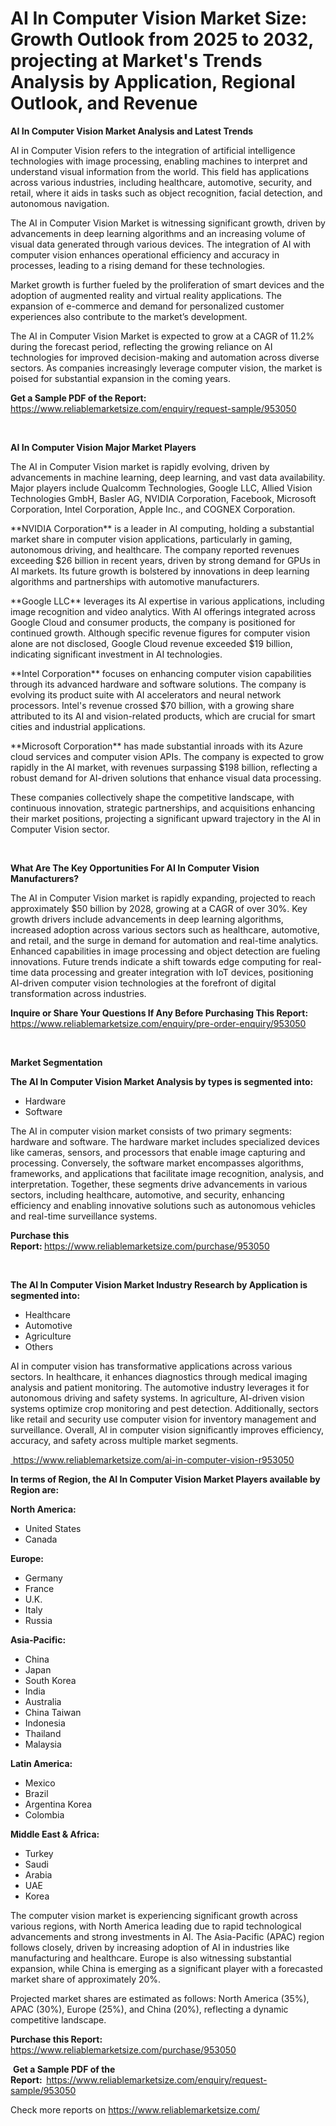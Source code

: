 <p><h1>AI In Computer Vision Market Size: Growth Outlook from 2025 to 2032, projecting at Market's Trends Analysis by Application, Regional Outlook, and Revenue</h1></p><p><strong>AI In Computer Vision Market Analysis and Latest Trends</strong></p>
<p><p>AI in Computer Vision refers to the integration of artificial intelligence technologies with image processing, enabling machines to interpret and understand visual information from the world. This field has applications across various industries, including healthcare, automotive, security, and retail, where it aids in tasks such as object recognition, facial detection, and autonomous navigation.</p><p>The AI in Computer Vision Market is witnessing significant growth, driven by advancements in deep learning algorithms and an increasing volume of visual data generated through various devices. The integration of AI with computer vision enhances operational efficiency and accuracy in processes, leading to a rising demand for these technologies.</p><p>Market growth is further fueled by the proliferation of smart devices and the adoption of augmented reality and virtual reality applications. The expansion of e-commerce and demand for personalized customer experiences also contribute to the market’s development.</p><p>The AI in Computer Vision Market is expected to grow at a CAGR of 11.2% during the forecast period, reflecting the growing reliance on AI technologies for improved decision-making and automation across diverse sectors. As companies increasingly leverage computer vision, the market is poised for substantial expansion in the coming years.</p></p>
<p><strong>Get a Sample PDF of the Report:&nbsp;</strong> <a href="https://www.reliablemarketsize.com/enquiry/request-sample/953050?utm_campaign=3069&utm_medium=2&utm_source=Github&utm_content=ia&utm_term=06032025&utm_id=ai-in-computer-vision">https://www.reliablemarketsize.com/enquiry/request-sample/953050</a></p>
<p>&nbsp;</p>
<p><strong>AI In Computer Vision Major Market Players</strong></p>
<p><p>The AI in Computer Vision market is rapidly evolving, driven by advancements in machine learning, deep learning, and vast data availability. Major players include Qualcomm Technologies, Google LLC, Allied Vision Technologies GmbH, Basler AG, NVIDIA Corporation, Facebook, Microsoft Corporation, Intel Corporation, Apple Inc., and COGNEX Corporation.</p><p>**NVIDIA Corporation** is a leader in AI computing, holding a substantial market share in computer vision applications, particularly in gaming, autonomous driving, and healthcare. The company reported revenues exceeding $26 billion in recent years, driven by strong demand for GPUs in AI markets. Its future growth is bolstered by innovations in deep learning algorithms and partnerships with automotive manufacturers.</p><p>**Google LLC** leverages its AI expertise in various applications, including image recognition and video analytics. With AI offerings integrated across Google Cloud and consumer products, the company is positioned for continued growth. Although specific revenue figures for computer vision alone are not disclosed, Google Cloud revenue exceeded $19 billion, indicating significant investment in AI technologies.</p><p>**Intel Corporation** focuses on enhancing computer vision capabilities through its advanced hardware and software solutions. The company is evolving its product suite with AI accelerators and neural network processors. Intel's revenue crossed $70 billion, with a growing share attributed to its AI and vision-related products, which are crucial for smart cities and industrial applications.</p><p>**Microsoft Corporation** has made substantial inroads with its Azure cloud services and computer vision APIs. The company is expected to grow rapidly in the AI market, with revenues surpassing $198 billion, reflecting a robust demand for AI-driven solutions that enhance visual data processing.</p><p>These companies collectively shape the competitive landscape, with continuous innovation, strategic partnerships, and acquisitions enhancing their market positions, projecting a significant upward trajectory in the AI in Computer Vision sector.</p></p>
<p>&nbsp;</p>
<p><strong>What Are The Key Opportunities For AI In Computer Vision Manufacturers?</strong></p>
<p><p>The AI in Computer Vision market is rapidly expanding, projected to reach approximately $50 billion by 2028, growing at a CAGR of over 30%. Key growth drivers include advancements in deep learning algorithms, increased adoption across various sectors such as healthcare, automotive, and retail, and the surge in demand for automation and real-time analytics. Enhanced capabilities in image processing and object detection are fueling innovations. Future trends indicate a shift towards edge computing for real-time data processing and greater integration with IoT devices, positioning AI-driven computer vision technologies at the forefront of digital transformation across industries.</p></p>
<p><strong>Inquire or Share Your Questions If Any Before Purchasing This Report:</strong> <a href="https://www.reliablemarketsize.com/enquiry/pre-order-enquiry/953050?utm_campaign=3069&utm_medium=2&utm_source=Github&utm_content=ia&utm_term=06032025&utm_id=ai-in-computer-vision">https://www.reliablemarketsize.com/enquiry/pre-order-enquiry/953050</a></p>
<p>&nbsp;</p>
<p><strong>Market Segmentation</strong></p>
<p><strong>The AI In Computer Vision Market Analysis by types is segmented into:</strong></p>
<p><ul><li>Hardware</li><li>Software</li></ul></p>
<p><p>The AI in computer vision market consists of two primary segments: hardware and software. The hardware market includes specialized devices like cameras, sensors, and processors that enable image capturing and processing. Conversely, the software market encompasses algorithms, frameworks, and applications that facilitate image recognition, analysis, and interpretation. Together, these segments drive advancements in various sectors, including healthcare, automotive, and security, enhancing efficiency and enabling innovative solutions such as autonomous vehicles and real-time surveillance systems.</p></p>
<p><strong>Purchase this Report:&nbsp;</strong><a href="https://www.reliablemarketsize.com/purchase/953050?utm_campaign=3069&utm_medium=2&utm_source=Github&utm_content=ia&utm_term=06032025&utm_id=ai-in-computer-vision">https://www.reliablemarketsize.com/purchase/953050</a></p>
<p>&nbsp;</p>
<p><strong>The AI In Computer Vision Market Industry Research by Application is segmented into:</strong></p>
<p><ul><li>Healthcare</li><li>Automotive</li><li>Agriculture</li><li>Others</li></ul></p>
<p><p>AI in computer vision has transformative applications across various sectors. In healthcare, it enhances diagnostics through medical imaging analysis and patient monitoring. The automotive industry leverages it for autonomous driving and safety systems. In agriculture, AI-driven vision systems optimize crop monitoring and pest detection. Additionally, sectors like retail and security use computer vision for inventory management and surveillance. Overall, AI in computer vision significantly improves efficiency, accuracy, and safety across multiple market segments.</p></p>
<p><a href="https://www.reliablemarketsize.com/ai-in-computer-vision-r953050?utm_campaign=3069&utm_medium=2&utm_source=Github&utm_content=ia&utm_term=06032025&utm_id=ai-in-computer-vision">&nbsp;https://www.reliablemarketsize.com/ai-in-computer-vision-r953050</a></p>
<p><strong>In terms of Region, the AI In Computer Vision Market Players available by Region are:</strong></p>
<p>
    <p> <strong> North America: </strong>
        <ul>
            <li>United States</li>
            <li>Canada</li>
        </ul>
        </p> 
    <p> <strong> Europe: </strong>
        <ul>
            <li>Germany</li>
            <li>France</li>
            <li>U.K.</li>
            <li>Italy</li>
            <li>Russia</li>
        </ul>
        </p> 
    <p> <strong> Asia-Pacific: </strong>
        <ul>
            <li>China</li>
            <li>Japan</li>
            <li>South Korea</li>
            <li>India</li>
            <li>Australia</li>
            <li>China Taiwan</li>
            <li>Indonesia</li>
            <li>Thailand</li>
            <li>Malaysia</li>
        </ul>
        </p> 
    <p> <strong> Latin America: </strong>
        <ul>
            <li>Mexico</li>
            <li>Brazil</li>
            <li>Argentina Korea</li>
            <li>Colombia</li>
        </ul>
        </p> 
    <p> <strong> Middle East & Africa: </strong>
        <ul>
            <li>Turkey</li>
            <li>Saudi</li>
            <li>Arabia</li>
            <li>UAE</li>
            <li>Korea</li>
        </ul>
    </p>
    </p>
<p><p>The computer vision market is experiencing significant growth across various regions, with North America leading due to rapid technological advancements and strong investments in AI. The Asia-Pacific (APAC) region follows closely, driven by increasing adoption of AI in industries like manufacturing and healthcare. Europe is also witnessing substantial expansion, while China is emerging as a significant player with a forecasted market share of approximately 20%. </p><p>Projected market shares are estimated as follows: North America (35%), APAC (30%), Europe (25%), and China (20%), reflecting a dynamic competitive landscape.</p></p>
<p><strong>Purchase this Report: </strong><a href="https://www.reliablemarketsize.com/purchase/953050?utm_campaign=3069&utm_medium=2&utm_source=Github&utm_content=ia&utm_term=06032025&utm_id=ai-in-computer-vision">https://www.reliablemarketsize.com/purchase/953050</a></p>
<p>&nbsp;<strong>Get a Sample PDF of the Report:&nbsp;&nbsp;</strong><a href="https://www.reliablemarketsize.com/enquiry/request-sample/953050?utm_campaign=3069&utm_medium=2&utm_source=Github&utm_content=ia&utm_term=06032025&utm_id=ai-in-computer-vision">https://www.reliablemarketsize.com/enquiry/request-sample/953050</a></p>
<p><strong></strong></p>
<p>Check more reports on <a href="https://www.reliablemarketsize.com/?utm_campaign=3069&utm_medium=2&utm_source=Github&utm_content=ia&utm_term=06032025&utm_id=ai-in-computer-vision">https://www.reliablemarketsize.com/</a></p>